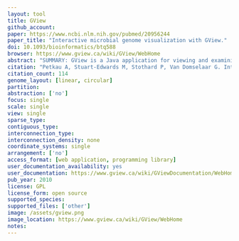 ```yaml
---
layout: tool 
title: GView
github_account: 
paper: https://www.ncbi.nlm.nih.gov/pubmed/20956244
paper_title: "Interactive microbial genome visualization with GView."
doi: 10.1093/bioinformatics/btq588
browser: https://www.gview.ca/wiki/GView/WebHome
abstract: "SUMMARY: GView is a Java application for viewing and examining prokaryotic genomes in a circular or linear context. It accepts standard sequence file formats and an optional style specification file to generate customizable, publication quality genome maps in bitmap and scalable vector graphics formats. GView features an interactive pan-and-zoom interface, a command-line interface for incorporation in genome analysis pipelines, and a public Application Programming Interface for incorporation in other Java applications. AVAILABILITY: GView is a freely available application licensed under the GNU Public License. The application, source code, documentation, file specifications, tutorials and image galleries are available at http://gview.ca."
citation: "Petkau A, Stuart-Edwards M, Stothard P, Van Domselaar G. Interactive microbial genome visualization with GView. Bioinformatics. academic.oup.com; 2010;26: 3125–3126."
citation_count: 114
genome_layout: [linear, circular]
partition: 
abstraction: ['no']
focus: single
scale: single
view: single
sparse_type: 
contiguous_type: 
interconnection_type: 
interconnection_density: none
coordinate_systems: single
arrangement: ['no']
access_format: [web application, programming library]
user_documentation_availability: yes
user_documentation: https://www.gview.ca/wiki/GViewDocumentation/WebHome
pub_year: 2010
license: GPL
license_form: open source
supported_species: 
supported_files: ['other']
image: /assets/gview.png
image_location: https://www.gview.ca/wiki/GView/WebHome
notes: 
---
```

